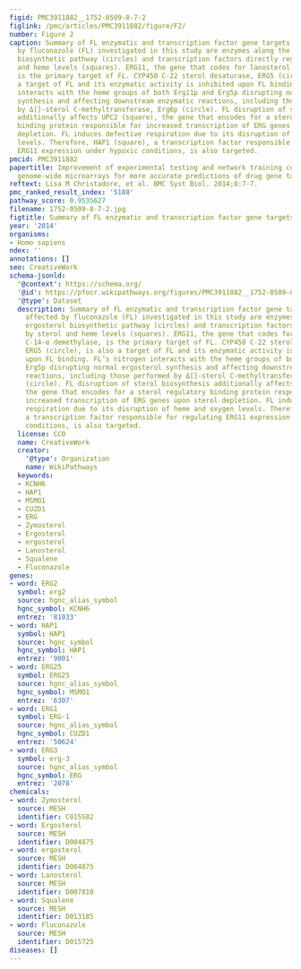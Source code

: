 ```yaml
---
figid: PMC3911882__1752-0509-8-7-2
figlink: /pmc/articles/PMC3911882/figure/F2/
number: Figure 2
caption: Summary of FL enzymatic and transcription factor gene targets. Genes affected
  by fluconazole (FL) investigated in this study are enzymes along the ergosterol
  biosynthetic pathway (circles) and transcription factors directly regulated by sterol
  and heme levels (squares). ERG11, the gene that codes for lanosterol C-14-α demethylase,
  is the primary target of FL. CYP450 C-22 sterol desaturase, ERG5 (circle), is also
  a target of FL and its enzymatic activity is inhibited upon FL binding. FL’s nitrogen
  interacts with the heme groups of both Erg11p and Erg5p disrupting normal ergosterol
  synthesis and affecting downstream enzymatic reactions, including those performed
  by Δ[]-sterol C-methyltransferase, Erg6p (circle). FL disruption of sterol biosynthesis
  additionally affects UPC2 (square), the gene that encodes for a sterol regulatory
  binding protein responsible for increased transcription of ERG genes upon sterol
  depletion. FL induces defective respiration due to its disruption of heme and oxygen
  levels. Therefore, HAP1 (square), a transcription factor responsible for regulating
  ERG11 expression under hypoxic conditions, is also targeted.
pmcid: PMC3911882
papertitle: Improvement of experimental testing and network training conditions with
  genome-wide microarrays for more accurate predictions of drug gene targets.
reftext: Lisa M Christadore, et al. BMC Syst Biol. 2014;8:7-7.
pmc_ranked_result_index: '5188'
pathway_score: 0.9535627
filename: 1752-0509-8-7-2.jpg
figtitle: Summary of FL enzymatic and transcription factor gene targets
year: '2014'
organisms:
- Homo sapiens
ndex: ''
annotations: []
seo: CreativeWork
schema-jsonld:
  '@context': https://schema.org/
  '@id': https://pfocr.wikipathways.org/figures/PMC3911882__1752-0509-8-7-2.html
  '@type': Dataset
  description: Summary of FL enzymatic and transcription factor gene targets. Genes
    affected by fluconazole (FL) investigated in this study are enzymes along the
    ergosterol biosynthetic pathway (circles) and transcription factors directly regulated
    by sterol and heme levels (squares). ERG11, the gene that codes for lanosterol
    C-14-α demethylase, is the primary target of FL. CYP450 C-22 sterol desaturase,
    ERG5 (circle), is also a target of FL and its enzymatic activity is inhibited
    upon FL binding. FL’s nitrogen interacts with the heme groups of both Erg11p and
    Erg5p disrupting normal ergosterol synthesis and affecting downstream enzymatic
    reactions, including those performed by Δ[]-sterol C-methyltransferase, Erg6p
    (circle). FL disruption of sterol biosynthesis additionally affects UPC2 (square),
    the gene that encodes for a sterol regulatory binding protein responsible for
    increased transcription of ERG genes upon sterol depletion. FL induces defective
    respiration due to its disruption of heme and oxygen levels. Therefore, HAP1 (square),
    a transcription factor responsible for regulating ERG11 expression under hypoxic
    conditions, is also targeted.
  license: CC0
  name: CreativeWork
  creator:
    '@type': Organization
    name: WikiPathways
  keywords:
  - KCNH6
  - HAP1
  - MSMO1
  - CUZD1
  - ERG
  - Zymosterol
  - Ergosterol
  - ergosterol
  - Lanosterol
  - Squalene
  - Fluconazole
genes:
- word: ERG2
  symbol: erg2
  source: hgnc_alias_symbol
  hgnc_symbol: KCNH6
  entrez: '81033'
- word: HAP1
  symbol: HAP1
  source: hgnc_symbol
  hgnc_symbol: HAP1
  entrez: '9001'
- word: ERG25
  symbol: ERG25
  source: hgnc_alias_symbol
  hgnc_symbol: MSMO1
  entrez: '6307'
- word: ERG1
  symbol: ERG-1
  source: hgnc_alias_symbol
  hgnc_symbol: CUZD1
  entrez: '50624'
- word: ERG3
  symbol: erg-3
  source: hgnc_alias_symbol
  hgnc_symbol: ERG
  entrez: '2078'
chemicals:
- word: Zymosterol
  source: MESH
  identifier: C015582
- word: Ergosterol
  source: MESH
  identifier: D004875
- word: ergosterol
  source: MESH
  identifier: D004875
- word: Lanosterol
  source: MESH
  identifier: D007810
- word: Squalene
  source: MESH
  identifier: D013185
- word: Fluconazole
  source: MESH
  identifier: D015725
diseases: []
---
```

